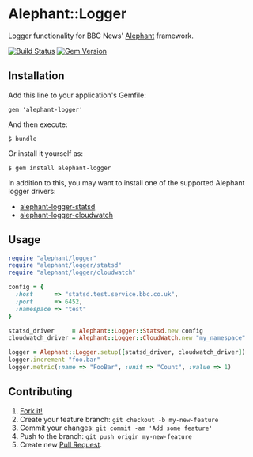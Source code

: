 # Alephant::Logger

Logger functionality for BBC News' [Alephant](https://github.com/BBC-News/alephant) framework.

[![Build
Status](https://travis-ci.org/BBC-News/alephant-logger.png)](https://travis-ci.org/BBC-News/alephant-logger) [![Gem Version](https://badge.fury.io/rb/alephant-logger.png)](http://badge.fury.io/rb/alephant-logger)

## Installation

Add this line to your application's Gemfile:

```
gem 'alephant-logger'
```

And then execute:

```
$ bundle
```

Or install it yourself as:

```
$ gem install alephant-logger
```

In addition to this, you may want to install one of the supported Alephant logger drivers:
* [alephant-logger-statsd](https://github.com/BBC-News/alephant-logger-statsd)
* [alephant-logger-cloudwatch](https://github.com/BBC-News/alephant-logger-cloudwatch)

## Usage

```rb
require "alephant/logger"
require "alephant/logger/statsd"
require "alephant/logger/cloudwatch"

config = {
  :host      => "statsd.test.service.bbc.co.uk",
  :port      => 6452,
  :namespace => "test"
}

statsd_driver     = Alephant::Logger::Statsd.new config
cloudwatch_driver = Alephant::Logger::CloudWatch.new "my_namespace"

logger = Alephant::Logger.setup([statsd_driver, cloudwatch_driver])
logger.increment "foo.bar"
logger.metric(:name => "FooBar", :unit => "Count", :value => 1)
```

## Contributing

1. [Fork it!](http://github.com/BBC-News/alephant-logger/fork)
2. Create your feature branch: `git checkout -b my-new-feature`
3. Commit your changes: `git commit -am 'Add some feature'`
4. Push to the branch: `git push origin my-new-feature`
5. Create new [Pull Request](https://github.com/BBC-News/alephant-logger/compare).
